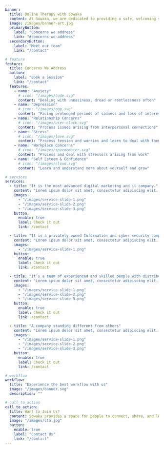 ```yaml
---
banner:
  title: Online Therapy with Sowaka
  content: At Sowaka, we are dedicated to providing a safe, welcoming space where everyone feels truly heard and supported. <br/> Our qualified therapists understand the courage it takes to seek help, and we’re committed to offering compassionate, evidence-based care tailored to each individual's needs.
  image: /images/banner-art.jpg
  primaryButton:
    label: "Concerns we address"
    link: "#concerns-we-address"
  secondaryButton:
    label: "Meet our team"
    link: "/contact"

# feature
feature:
  title: Concerns We Address
  button:
    label: "Book a Session"
    link: "/contact"
  features:
    - name: "Anxiety"
      # icon: "/images/code.svg"
      content: "Dealing with uneasiness, dread or restlessness often"
    - name: "Depression"
      # icon: "/images/oop.svg"
      content: "Facing prolonged periods of sadness and loss of interest"
    - name: "Relationship Concerns"
      # icon: "/images/user-clock.svg"
      content: "Process issues arising from interpersonal connections"
    - name: "Stress"
      # icon: "/images/love.svg"
      content: "Process tension and worries and learn to deal with them"
    - name: "Workplace Concerns"
      # icon: "/images/speedometer.svg"
      content: "Process and deal with stressors arising from work"
    - name: "Self Esteem & Confidence"
      # icon: "/images/cloud.svg"
      content: "Learn and understand more about yourself and grow"

# services
services:
  - title: "It is the most advanced digital marketing and it company."
    content: "Lorem ipsum dolor sit amet, consectetur adipiscing elit. Consequat tristique eget amet, tempus eu at consecttur. Leo facilisi nunc viverra tellus. Ac laoreet sit vel consquat. consectetur adipiscing elit. Consequat tristique eget amet, tempus eu at consecttur. Leo facilisi nunc viverra tellus. Ac laoreet sit vel consquat."
    images:
      - "/images/service-slide-1.png"
      - "/images/service-slide-2.png"
      - "/images/service-slide-3.png"
    button:
      enable: true
      label: Check it out
      link: /contact

  - title: "It is a privately owned Information and cyber security company"
    content: "Lorem ipsum dolor sit amet, consectetur adipiscing elit. Consequat tristique eget amet, tempus eu at consecttur. Leo facilisi nunc viverra tellus. Ac laoreet sit vel consquat. consectetur adipiscing elit. Consequat tristique eget amet, tempus eu at consecttur. Leo facilisi nunc viverra tellus. Ac laoreet sit vel consquat."
    images:
      - "/images/service-slide-1.png"
    button:
      enable: true
      label: Check it out
      link: /contact

  - title: "It’s a team of experienced and skilled people with distributions"
    content: "Lorem ipsum dolor sit amet, consectetur adipiscing elit. Consequat tristique eget amet, tempus eu at consecttur. Leo facilisi nunc viverra tellus. Ac laoreet sit vel consquat. consectetur adipiscing elit. Consequat tristique eget amet, tempus eu at consecttur. Leo facilisi nunc viverra tellus. Ac laoreet sit vel consquat."
    images:
      - "/images/service-slide-1.png"
      - "/images/service-slide-2.png"
      - "/images/service-slide-3.png"
    button:
      enable: true
      label: Check it out
      link: /contact

  - title: "A company standing different from others"
    content: "Lorem ipsum dolor sit amet, consectetur adipiscing elit. Consequat tristique eget amet, tempus eu at consecttur. Leo facilisi nunc viverra tellus. Ac laoreet sit vel consquat. consectetur adipiscing elit. Consequat tristique eget amet, tempus eu at consecttur. Leo facilisi nunc viverra tellus. Ac laoreet sit vel consquat."
    images:
      - "/images/service-slide-1.png"
      - "/images/service-slide-2.png"
      - "/images/service-slide-3.png"
    button:
      enable: true
      label: Check it out
      link: /contact

# workflow
workflow:
  title: "Experience the best workflow with us"
  image: "/images/banner.svg"
  description: ""

# call_to_action
call_to_action:
  title: Want to Join Us?
  content: Sowaka provides a space for people to connect, share, and learn together. Join our groups or workshops or start your own with our support and resources. Together, let’s foster a more connected and understanding community.
  image: "/images/cta.jpg"
  button:
    enable: true
    label: "Contact Us"
    link: "/contact"
---
```

